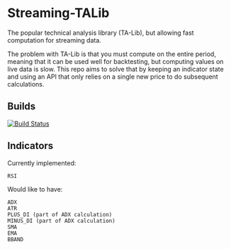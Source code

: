# Streaming-TALib
The popular technical analysis library (TA-Lib), but allowing fast computation for streaming data. 

The problem with TA-Lib is that you must compute on the entire period, meaning that it can be used well for backtesting, but computing values on live data is slow. This repo aims to solve that by keeping an indicator state and using an API that only relies on a single new price to do subsequent calculations.

## Builds
[![Build Status](https://dev.azure.com/amittleider/Streaming-TALib/_apis/build/status/amittleider.Streaming-TALib)](https://dev.azure.com/amittleider/Streaming-TALib/_build/latest?definitionId=1)

## Indicators
Currently implemented:
```
RSI
```

Would like to have:
```
ADX
ATR
PLUS_DI (part of ADX calculation)
MINUS_DI (part of ADX calculation)
SMA 
EMA
BBAND
```
